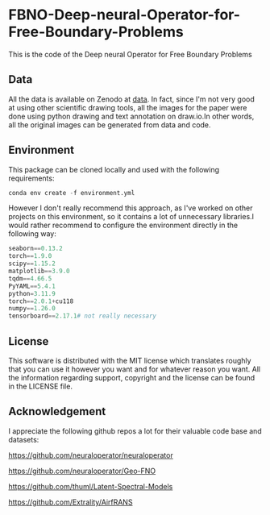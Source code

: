 # FBNO-Deep-neural-Operator-for-Free-Boundary-Problems
This is the code of the Deep neural Operator for Free Boundary Problems

## Data

All the data is available on Zenodo at [data](https://doi.org/10.5281/zenodo.15779011). In fact, since I'm not very good at using other scientific drawing tools, all the images for the paper were done using python drawing and text annotation on draw.io.In other words, all the original images can be generated from data and code.

## Environment

This package can be cloned locally and used with the following requirements:

```python
conda env create -f environment.yml
```

However I don't really recommend this approach, as I've worked on other projects on this environment, so it contains a lot of unnecessary libraries.I would rather recommend to configure the environment directly in the following way:

```python
seaborn==0.13.2
torch==1.9.0
scipy==1.15.2
matplotlib==3.9.0
tqdm==4.66.5
PyYAML==5.4.1
python=3.11.9
torch==2.0.1+cu118
numpy==1.26.0
tensorboard==2.17.1# not really necessary
```



## License

This software is distributed with the MIT license which translates roughly that you can use it however you want and for whatever reason you want. All the information regarding support, copyright and the license can be found in the LICENSE file.

## Acknowledgement

I appreciate the following github repos a lot for their valuable code base and datasets:

https://github.com/neuraloperator/neuraloperator

https://github.com/neuraloperator/Geo-FNO

https://github.com/thuml/Latent-Spectral-Models

https://github.com/Extrality/AirfRANS
